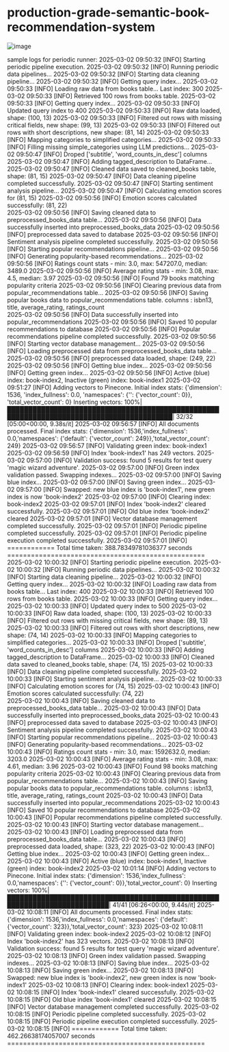 # production-grade-semantic-book-recommendation-system

![image](https://github.com/user-attachments/assets/d0a48ab6-9a1e-483b-836a-179fabfd7264)


sample logs for periodic runner:
2025-03-02 09:50:32 [INFO] Starting periodic pipeline execution.
2025-03-02 09:50:32 [INFO] Running periodic data pipelines...
2025-03-02 09:50:32 [INFO] Starting data cleaning pipeline...
2025-03-02 09:50:32 [INFO] Getting query index...
2025-03-02 09:50:33 [INFO] Loading raw data from books table... Last index: 300
2025-03-02 09:50:33 [INFO] Retrieved 100 rows from books table.
2025-03-02 09:50:33 [INFO] Getting query index...
2025-03-02 09:50:33 [INFO] Updated query index to 400
2025-03-02 09:50:33 [INFO] Raw data loaded, shape: (100, 13)
2025-03-02 09:50:33 [INFO] Filtered out rows with missing critical fields, new shape: (99, 13)
2025-03-02 09:50:33 [INFO] Filtered out rows with short descriptions, new shape: (81, 14)
2025-03-02 09:50:33 [INFO] Mapping categories to simplified categories...
2025-03-02 09:50:33 [INFO] Filling missing simple_categories using LLM predictions...
2025-03-02 09:50:47 [INFO] Droped ['subtitle', 'word_counts_in_desc'] columns               
2025-03-02 09:50:47 [INFO] Adding tagged_description to DataFrame...
2025-03-02 09:50:47 [INFO] Cleaned data saved to cleaned_books table, shape: (81, 15)
2025-03-02 09:50:47 [INFO] Data cleaning pipeline completed successfully.
2025-03-02 09:50:47 [INFO] Starting sentiment analysis pipeline...
2025-03-02 09:50:47 [INFO] Calculating emotion scores for (81, 15)
2025-03-02 09:50:56 [INFO] Emotion scores calculated successfully: (81, 22)               
2025-03-02 09:50:56 [INFO] Saving cleaned data to preprocessed_books_data table...
2025-03-02 09:50:56 [INFO] Data successfully inserted into preprocessed_books_data
2025-03-02 09:50:56 [INFO] preprocessed data saved to database
2025-03-02 09:50:56 [INFO] Sentiment analysis pipeline completed successfully.
2025-03-02 09:50:56 [INFO] Starting popular recommendations pipeline...
2025-03-02 09:50:56 [INFO] Generating popularity-based recommendations...
2025-03-02 09:50:56 [INFO] Ratings count stats - min: 3.0, max: 547207.0, median: 3489.0
2025-03-02 09:50:56 [INFO] Average rating stats - min: 3.08, max: 4.5, median: 3.97
2025-03-02 09:50:56 [INFO] Found 79 books matching popularity criteria
2025-03-02 09:50:56 [INFO] Clearing previous data from popular_recommendations table...
2025-03-02 09:50:56 [INFO] Saving popular books data to popular_recommendations table. columns : isbn13, title, average_rating, ratings_count     
2025-03-02 09:50:56 [INFO] Data successfully inserted into popular_recommendations
2025-03-02 09:50:56 [INFO] Saved 10 popular recommendations to database
2025-03-02 09:50:56 [INFO] Popular recommendations pipeline completed successfully.
2025-03-02 09:50:56 [INFO] Starting vector database management...
2025-03-02 09:50:56 [INFO] Loading preprocessed data from preprocessed_books_data table...
2025-03-02 09:50:56 [INFO] preprocessed data loaded, shape: (249, 22)
2025-03-02 09:50:56 [INFO] Getting blue index...
2025-03-02 09:50:56 [INFO] Getting green index...
2025-03-02 09:50:56 [INFO] Active (blue) index: book-index2, Inactive (green) index: book-index1
2025-03-02 09:51:27 [INFO] Adding vectors to Pinecone. Initial index stats: {'dimension': 1536, 'index_fullness': 0.0, 'namespaces': {'': {'vector_count': 0}}, 'total_vector_count': 0}
Inserting vectors: 100%|█████████████████████████████████████████████████████████████████████████████████████████| 32/32 [05:00<00:00,  9.38s/it]
2025-03-02 09:56:57 [INFO] All documents processed. Final index stats: {'dimension': 1536,'index_fullness': 0.0,'namespaces': {'default': {'vector_count': 249}},'total_vector_count': 249}
2025-03-02 09:56:57 [INFO] Validating green index: book-index1
2025-03-02 09:56:59 [INFO] Index 'book-index1' has 249 vectors.
2025-03-02 09:57:00 [INFO] Validation success: found 5 results for test query 'magic wizard adventure'.
2025-03-02 09:57:00 [INFO] Green index validation passed. Swapping indexes...
2025-03-02 09:57:00 [INFO] Saving blue index...
2025-03-02 09:57:00 [INFO] Saving green index...
2025-03-02 09:57:00 [INFO] Swapped: new blue index is 'book-index1', new green index is now 'book-index2'
2025-03-02 09:57:00 [INFO] Clearing index: book-index2
2025-03-02 09:57:01 [INFO] Index 'book-index2' cleared successfully.
2025-03-02 09:57:01 [INFO] Old blue index 'book-index2' cleared
2025-03-02 09:57:01 [INFO] Vector database management completed successfully.
2025-03-02 09:57:01 [INFO] Periodic pipeline completed successfully.
2025-03-02 09:57:01 [INFO] Periodic pipeline execution completed successfully.
2025-03-02 09:57:01 [INFO] ============   Total time taken: 388.78349781036377 seconds ==================================================
2025-03-02 10:00:32 [INFO] Starting periodic pipeline execution.
2025-03-02 10:00:32 [INFO] Running periodic data pipelines...
2025-03-02 10:00:32 [INFO] Starting data cleaning pipeline...
2025-03-02 10:00:32 [INFO] Getting query index...
2025-03-02 10:00:32 [INFO] Loading raw data from books table... Last index: 400
2025-03-02 10:00:33 [INFO] Retrieved 100 rows from books table.
2025-03-02 10:00:33 [INFO] Getting query index...
2025-03-02 10:00:33 [INFO] Updated query index to 500
2025-03-02 10:00:33 [INFO] Raw data loaded, shape: (100, 13)
2025-03-02 10:00:33 [INFO] Filtered out rows with missing critical fields, new shape: (89, 13)
2025-03-02 10:00:33 [INFO] Filtered out rows with short descriptions, new shape: (74, 14)
2025-03-02 10:00:33 [INFO] Mapping categories to simplified categories...
2025-03-02 10:00:33 [INFO] Droped ['subtitle', 'word_counts_in_desc'] columns
2025-03-02 10:00:33 [INFO] Adding tagged_description to DataFrame...
2025-03-02 10:00:33 [INFO] Cleaned data saved to cleaned_books table, shape: (74, 15)
2025-03-02 10:00:33 [INFO] Data cleaning pipeline completed successfully.
2025-03-02 10:00:33 [INFO] Starting sentiment analysis pipeline...
2025-03-02 10:00:33 [INFO] Calculating emotion scores for (74, 15)
2025-03-02 10:00:43 [INFO] Emotion scores calculated successfully: (74, 22)                                                        
2025-03-02 10:00:43 [INFO] Saving cleaned data to preprocessed_books_data table...
2025-03-02 10:00:43 [INFO] Data successfully inserted into preprocessed_books_data
2025-03-02 10:00:43 [INFO] preprocessed data saved to database
2025-03-02 10:00:43 [INFO] Sentiment analysis pipeline completed successfully.
2025-03-02 10:00:43 [INFO] Starting popular recommendations pipeline...
2025-03-02 10:00:43 [INFO] Generating popularity-based recommendations...
2025-03-02 10:00:43 [INFO] Ratings count stats - min: 3.0, max: 1592632.0, median: 3203.0
2025-03-02 10:00:43 [INFO] Average rating stats - min: 3.08, max: 4.61, median: 3.96
2025-03-02 10:00:43 [INFO] Found 98 books matching popularity criteria
2025-03-02 10:00:43 [INFO] Clearing previous data from popular_recommendations table...
2025-03-02 10:00:43 [INFO] Saving popular books data to popular_recommendations table. columns : isbn13, title, average_rating, ratings_count
2025-03-02 10:00:43 [INFO] Data successfully inserted into popular_recommendations
2025-03-02 10:00:43 [INFO] Saved 10 popular recommendations to database
2025-03-02 10:00:43 [INFO] Popular recommendations pipeline completed successfully.
2025-03-02 10:00:43 [INFO] Starting vector database management...
2025-03-02 10:00:43 [INFO] Loading preprocessed data from preprocessed_books_data table...
2025-03-02 10:00:43 [INFO] preprocessed data loaded, shape: (323, 22)
2025-03-02 10:00:43 [INFO] Getting blue index...
2025-03-02 10:00:43 [INFO] Getting green index...
2025-03-02 10:00:43 [INFO] Active (blue) index: book-index1, Inactive (green) index: book-index2
2025-03-02 10:01:14 [INFO] Adding vectors to Pinecone. Initial index stats: {'dimension': 1536,'index_fullness': 0.0,'namespaces': {'': {'vector_count': 0}},'total_vector_count': 0}
Inserting vectors: 100%|██████████████████████████████████████████████████████████████████████████| 41/41 [06:26<00:00,  9.44s/it]
2025-03-02 10:08:11 [INFO] All documents processed. Final index stats: {'dimension': 1536,'index_fullness': 0.0,'namespaces': {'default': {'vector_count': 323}},'total_vector_count': 323}
2025-03-02 10:08:11 [INFO] Validating green index: book-index2
2025-03-02 10:08:12 [INFO] Index 'book-index2' has 323 vectors.
2025-03-02 10:08:13 [INFO] Validation success: found 5 results for test query 'magic wizard adventure'.
2025-03-02 10:08:13 [INFO] Green index validation passed. Swapping indexes...
2025-03-02 10:08:13 [INFO] Saving blue index...
2025-03-02 10:08:13 [INFO] Saving green index...
2025-03-02 10:08:13 [INFO] Swapped: new blue index is 'book-index2', new green index is now 'book-index1'
2025-03-02 10:08:13 [INFO] Clearing index: book-index1
2025-03-02 10:08:15 [INFO] Index 'book-index1' cleared successfully.
2025-03-02 10:08:15 [INFO] Old blue index 'book-index1' cleared
2025-03-02 10:08:15 [INFO] Vector database management completed successfully.
2025-03-02 10:08:15 [INFO] Periodic pipeline completed successfully.
2025-03-02 10:08:15 [INFO] Periodic pipeline execution completed successfully.
2025-03-02 10:08:15 [INFO] ============   Total time taken: 462.26638174057007 seconds ==================================================


